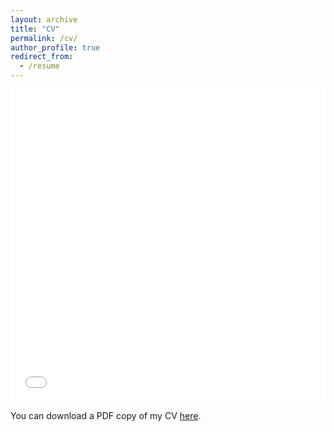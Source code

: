 ```yaml
---
layout: archive
title: "CV"
permalink: /cv/
author_profile: true
redirect_from:
  - /resume
---
```


<iframe src="/files/pdf/CV_jkasai.pdf" width="100%" height="500" frameborder="no" border="0" marginwidth="0" marginheight="0"></iframe>

You can download a PDF copy of my CV [here](/files/pdf/CV_jkasai.pdf).
